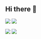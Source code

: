 ## Hi there 👋

![](https://raw.githubusercontent.com/art9762/github-stats/master/generated/overview.svg#gh-dark-mode-only)
![](https://raw.githubusercontent.com/art9762/github-stats/master/generated/overview.svg#gh-light-mode-only)

![](https://raw.githubusercontent.com/art9762/github-stats/master/generated/languages.svg#gh-dark-mode-only)
![](https://raw.githubusercontent.com/art9762/github-stats/master/generated/languages.svg#gh-light-mode-only)
